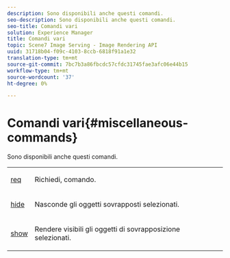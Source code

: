 ```yaml
---
description: Sono disponibili anche questi comandi.
seo-description: Sono disponibili anche questi comandi.
seo-title: Comandi vari
solution: Experience Manager
title: Comandi vari
topic: Scene7 Image Serving - Image Rendering API
uuid: 31718b04-f09c-4103-8ccb-6818f91a1e32
translation-type: tm+mt
source-git-commit: 7bc7b3a86fbcdc57cfdc31745fae3afc06e44b15
workflow-type: tm+mt
source-wordcount: '37'
ht-degree: 0%

---
```



# Comandi vari{#miscellaneous-commands}

Sono disponibili anche questi comandi.

<table id="simpletable_ADE850DCC3364A1B8B375A17BA95E5D5"> 
 <tr class="strow"> 
  <td class="stentry"> <p><span class="codeph"> <a href="../../../../../../ir-api/http-protocol/image-rendering-api-ref/c-ir-http-protocol-ref/c-ir-http-protocol-command-reference/r-ir-req.md#reference-792b1a663fb64261bd2de2a209b847fb" type="reference" format="dita" scope="local"> req</a></span> </p></td> 
  <td class="stentry"> <p>Richiedi, comando. </p></td> 
  <td class="stentry"></td> 
 </tr> 
 <tr class="strow"> 
  <td class="stentry"> <p><span class="codeph"> <a href="../../../../../../ir-api/http-protocol/image-rendering-api-ref/c-ir-http-protocol-ref/c-ir-http-protocol-command-reference/r-ir-hide.md#reference-681b9782f90a45b18ed50292ab2c096c" type="reference" format="dita" scope="local"> hide</a></span> </p></td> 
  <td class="stentry"> <p>Nasconde gli oggetti sovrapposti selezionati. </p></td> 
  <td class="stentry"></td> 
 </tr> 
 <tr class="strow"> 
  <td class="stentry"> <p><span class="codeph"> <a href="../../../../../../ir-api/http-protocol/image-rendering-api-ref/c-ir-http-protocol-ref/c-ir-http-protocol-command-reference/r-ir-show.md#reference-f1824e1a501144bc9a6ae28de8e6bcb9" type="reference" format="dita" scope="local"> show</a></span> </p> </td> 
  <td class="stentry"> <p>Rendere visibili gli oggetti di sovrapposizione selezionati. </p></td> 
  <td class="stentry"></td> 
 </tr> 
</table>

